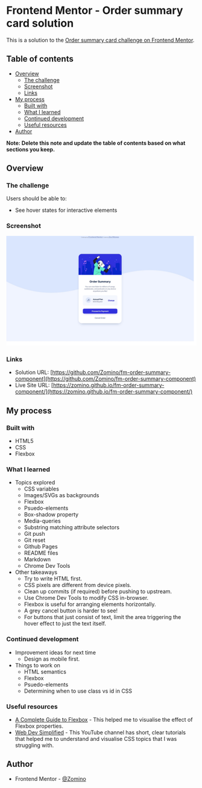 # Frontend Mentor - Order summary card solution

This is a solution to the [Order summary card challenge on Frontend Mentor](https://www.frontendmentor.io/challenges/order-summary-component-QlPmajDUj).

## Table of contents

- [Overview](#overview)
  - [The challenge](#the-challenge)
  - [Screenshot](#screenshot)
  - [Links](#links)
- [My process](#my-process)
  - [Built with](#built-with)
  - [What I learned](#what-i-learned)
  - [Continued development](#continued-development)
  - [Useful resources](#useful-resources)
- [Author](#author)

**Note: Delete this note and update the table of contents based on what sections you keep.**

## Overview

### The challenge

Users should be able to:

- See hover states for interactive elements

### Screenshot

![](./screenshot.jpg)

### Links

- Solution URL: [https://github.com/Zomino/fm-order-summary-component](https://github.com/Zomino/fm-order-summary-component)
- Live Site URL: [https://zomino.github.io/fm-order-summary-component/](https://zomino.github.io/fm-order-summary-component/)

## My process

### Built with

- HTML5
- CSS
- Flexbox

### What I learned

- Topics explored
  - CSS variables
  - Images/SVGs as backgrounds
  - Flexbox
  - Psuedo-elements
  - Box-shadow property
  - Media-queries
  - Substring matching attribute selectors
  - Git push
  - Git reset
  - Github Pages
  - README files
  - Markdown
  - Chrome Dev Tools
- Other takeaways
  - Try to write HTML first.
  - CSS pixels are different from device pixels.
  - Clean up commits (if required) before pushing to upstream.
  - Use Chrome Dev Tools to modify CSS in-browser.
  - Flexbox is useful for arranging elements horizontally.
  - A grey cancel button is harder to see!
  - For buttons that just consist of text, limit the area triggering the hover effect to just the text itself.

### Continued development

- Improvement ideas for next time
  - Design as mobile first.
- Things to work on
  - HTML semantics
  - Flexbox
  - Psuedo-elements
  - Determining when to use class vs id in CSS

### Useful resources

- [A Complete Guide to Flexbox](https://css-tricks.com/snippets/css/a-guide-to-flexbox/) - This helped me to visualise the effect of Flexbox properties.
- [Web Dev Simplified](https://www.youtube.com/c/WebDevSimplified) - This YouTube channel has short, clear tutorials that helped me to understand and visualise CSS topics that I was struggling with.

## Author

- Frontend Mentor - [@Zomino](https://www.frontendmentor.io/profile/Zomino)
